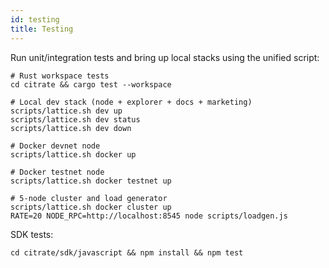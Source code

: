 ```yaml
---
id: testing
title: Testing
---
```


Run unit/integration tests and bring up local stacks using the unified script:

```
# Rust workspace tests
cd citrate && cargo test --workspace

# Local dev stack (node + explorer + docs + marketing)
scripts/lattice.sh dev up
scripts/lattice.sh dev status
scripts/lattice.sh dev down

# Docker devnet node
scripts/lattice.sh docker up

# Docker testnet node
scripts/lattice.sh docker testnet up

# 5-node cluster and load generator
scripts/lattice.sh docker cluster up
RATE=20 NODE_RPC=http://localhost:8545 node scripts/loadgen.js
```

SDK tests:
```
cd citrate/sdk/javascript && npm install && npm test
```
